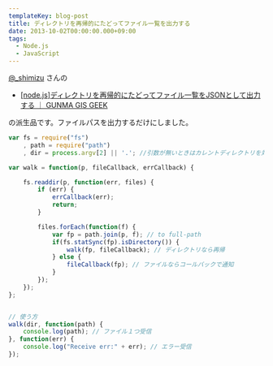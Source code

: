 ```yaml
---
templateKey: blog-post
title: ディレクトリを再帰的にたどってファイル一覧を出力する
date: 2013-10-02T00:00:00.000+09:00
tags:
  - Node.js
  - JavaScript
---
```

[@_shimizu](https://twitter.com/_shimizu) さんの
<!--more-->
* [[node.js]ディレクトリを再帰的にたどってファイル一覧をJSONとして出力する ｜ GUNMA GIS GEEK](http://shimz.me/blog/node-js/2944)

の派生品です。ファイルパスを出力するだけにしました。

```js enumFilesRecursive.js
var fs = require("fs")
    , path = require("path")
    , dir = process.argv[2] || '.'; //引数が無いときはカレントディレクトリを対象とする

var walk = function(p, fileCallback, errCallback) {

	fs.readdir(p, function(err, files) {
		if (err) {
			errCallback(err);
			return;
		}

		files.forEach(function(f) {
			var fp = path.join(p, f); // to full-path
			if(fs.statSync(fp).isDirectory()) {
				walk(fp, fileCallback); // ディレクトリなら再帰
			} else {
				fileCallback(fp); // ファイルならコールバックで通知
			}
		});
	});
};


// 使う方
walk(dir, function(path) {
	console.log(path); // ファイル１つ受信	
}, function(err) {
	console.log("Receive err:" + err); // エラー受信
});
```